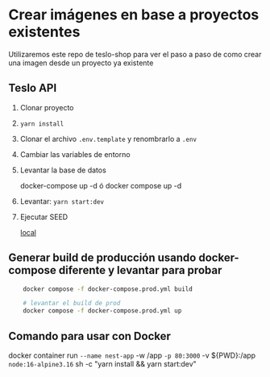 # Crear imágenes en base a proyectos existentes

Utilizaremos este repo de teslo-shop para ver el paso a paso de como crear una imagen desde un proyecto ya existente

## Teslo API

1. Clonar proyecto
2. ```yarn install```
3. Clonar el archivo ```.env.template``` y renombrarlo a ```.env```
4. Cambiar las variables de entorno
5. Levantar la base de datos

    docker-compose up -d
    ó
    docker compose up -d

6. Levantar: `yarn start:dev`

7. Ejecutar SEED

    [local](http://localhost:3000/api/seed)

## Generar build de producción usando docker-compose diferente y levantar para probar

```bash
    docker compose -f docker-compose.prod.yml build

    # levantar el build de prod
    docker compose -f docker-compose.prod.yml up
```

## Comando para usar con Docker

docker container run `
--name nest-app `
-w /app `
-p 80:3000 `
-v ${PWD}:/app `
node:16-alpine3.16 `
sh -c "yarn install && yarn start:dev"
